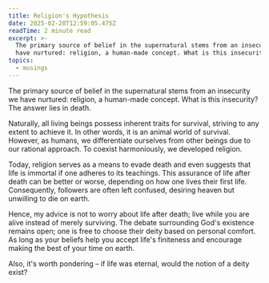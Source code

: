 ```yaml
---
title: Religion's Hypothesis
date: 2025-02-28T12:59:05.475Z
readTime: 2 minute read
excerpt: >-
  The primary source of belief in the supernatural stems from an insecurity we
  have nurtured: religion, a human-made concept. What is this insecurity? T...
topics:
  - musings
---
```

The primary source of belief in the supernatural stems from an insecurity we have nurtured: religion, a human-made concept. What is this insecurity? The answer lies in death.
 
 Naturally, all living beings possess inherent traits for survival, striving to any extent to achieve it. In other words, it is an animal world of survival. However, as humans, we differentiate ourselves from other beings due to our rational approach. To coexist harmoniously, we developed religion.
 
 Today, religion serves as a means to evade death and even suggests that life is immortal if one adheres to its teachings. This assurance of life after death can be better or worse, depending on how one lives their first life. Consequently, followers are often left confused, desiring heaven but unwilling to die on earth.
 
 Hence, my advice is not to worry about life after death; live while you are alive instead of merely surviving. The debate surrounding God's existence remains open; one is free to choose their deity based on personal comfort. As long as your beliefs help you accept life's finiteness and encourage making the best of your time on earth.
 
 Also, it's worth pondering – if life was eternal, would the notion of a deity exist?
